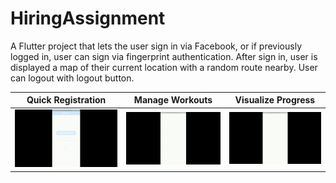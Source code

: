 # HiringAssignment

A Flutter project that lets the user sign in via Facebook, or if previously logged in, user can sign via fingerprint authentication.
After sign in, user is displayed a map of their current location with a random route nearby. User can logout with logout button.

Quick Registration         |  Manage Workouts          |    Visualize Progress
:-------------------------:|:-------------------------:|:----------------------------:
![](demo/demo1.gif)  |  ![](demo/demo2.gif) | ![](demo/demo2.gif)
